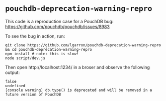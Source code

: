 # `pouchdb-deprecation-warning-repro`

This code is a reproduction case for a PouchDB bug: https://github.com/pouchdb/pouchdb/issues/8983

To see the bug in action, run:

```shell
git clone https://github.com/lgarron/pouchdb-deprecation-warning-repro && cd pouchdb-deprecation-warning-repro
npm install # note: this is slow!
node script/dev.js
```

Then open http://localhost:1234/ in a broser and observe the following output:

```
false
undefined
[console warning] db.type() is deprecated and will be removed in a future version of PouchDB
```
